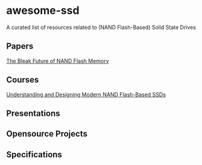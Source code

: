# awesome-ssd
A curated list of resources related to (NAND Flash-Based) Solid State Drives

## Papers
  [The Bleak Future of NAND Flash Memory](https://www.usenix.org/system/files/conference/fast12/grupp2-8-12.pdf)

## Courses
  [Understanding and Designing Modern NAND Flash-Based SSDs](https://safari.ethz.ch/projects_and_seminars/spring2023/doku.php?id=modern_ssds)

## Presentations

## Opensource Projects

## Specifications
